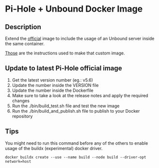 # Pi-Hole + Unbound Docker Image

## Description

Extend the [official](https://hub.docker.com/r/pihole/pihole) image to include the usage of an Unbound server inside the same container.

[Those](https://docs.pi-hole.net/guides/unbound/) are the instructions used to make that custom image.

## Update to latest Pi-Hole official image

1. Get the latest version number (eg.: v5.6)
2. Update the number inside the VERSION file
3. Update the number inside the Dockerfile
4. Make sure to take a look at the release notes and apply the required changes
5. Run the ./bin/build_test.sh file and test the new image
6. Run the ./bin/build_and_publish.sh file to publish to your Docker repository

## Tips

You might need to run this command before any of the others to enable usage of the buildx (experimental) docker driver.

```
docker buildx create --use --name build --node build --driver-opt network=host
```
